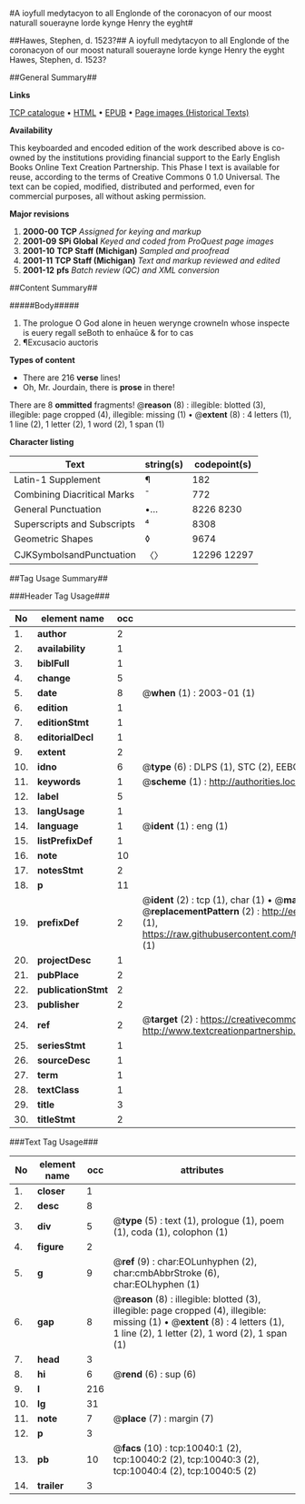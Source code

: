 #A ioyfull medytacyon to all Englonde of the coronacyon of our moost naturall souerayne lorde kynge Henry the eyght#

##Hawes, Stephen, d. 1523?##
A ioyfull medytacyon to all Englonde of the coronacyon of our moost naturall souerayne lorde kynge Henry the eyght
Hawes, Stephen, d. 1523?

##General Summary##

**Links**

[TCP catalogue](http://www.ota.ox.ac.uk/tcp/)  • 
[HTML](http://tei.it.ox.ac.uk/tcp/Texts-HTML/free/A02/A02820.html)  • 
[EPUB](http://tei.it.ox.ac.uk/tcp/Texts-EPUB/free/A02/A02820.epub) • 
[Page images (Historical Texts)](https://data.historicaltexts.jisc.ac.uk/view?pubId=eebo-99845155e&pageId=eebo-99845155e-10040-1)

**Availability**

This keyboarded and encoded edition of the
	       work described above is co-owned by the institutions
	       providing financial support to the Early English Books
	       Online Text Creation Partnership. This Phase I text is
	       available for reuse, according to the terms of Creative
	       Commons 0 1.0 Universal. The text can be copied,
	       modified, distributed and performed, even for
	       commercial purposes, all without asking permission.

**Major revisions**

1. __2000-00__ __TCP__ *Assigned for keying and markup*
1. __2001-09__ __SPi Global__ *Keyed and coded from ProQuest page images*
1. __2001-10__ __TCP Staff (Michigan)__ *Sampled and proofread*
1. __2001-11__ __TCP Staff (Michigan)__ *Text and markup reviewed and edited*
1. __2001-12__ __pfs__ *Batch review (QC) and XML conversion*

##Content Summary##

#####Body#####

1. The prologue
O God alone in heuen werynge crowneIn whose inspecte is euery regall seBoth to enhaūce & for to cas
1. ¶Excusacio auctoris

**Types of content**

  * There are 216 **verse** lines!
  * Oh, Mr. Jourdain, there is **prose** in there!

There are 8 **ommitted** fragments! 
 @__reason__ (8) : illegible: blotted (3), illegible: page cropped (4), illegible: missing (1)  •  @__extent__ (8) : 4 letters (1), 1 line (2), 1 letter (2), 1 word (2), 1 span (1)

**Character listing**


|Text|string(s)|codepoint(s)|
|---|---|---|
|Latin-1 Supplement|¶|182|
|Combining             Diacritical Marks|̄|772|
|General Punctuation|•…|8226 8230|
|Superscripts             and Subscripts|⁴|8308|
|Geometric Shapes|◊|9674|
|CJKSymbolsandPunctuation|〈〉|12296 12297|

##Tag Usage Summary##

###Header Tag Usage###

|No|element name|occ|attributes|
|---|---|---|---|
|1.|__author__|2||
|2.|__availability__|1||
|3.|__biblFull__|1||
|4.|__change__|5||
|5.|__date__|8| @__when__ (1) : 2003-01 (1)|
|6.|__edition__|1||
|7.|__editionStmt__|1||
|8.|__editorialDecl__|1||
|9.|__extent__|2||
|10.|__idno__|6| @__type__ (6) : DLPS (1), STC (2), EEBO-CITATION (1), PROQUEST (1), VID (1)|
|11.|__keywords__|1| @__scheme__ (1) : http://authorities.loc.gov/ (1)|
|12.|__label__|5||
|13.|__langUsage__|1||
|14.|__language__|1| @__ident__ (1) : eng (1)|
|15.|__listPrefixDef__|1||
|16.|__note__|10||
|17.|__notesStmt__|2||
|18.|__p__|11||
|19.|__prefixDef__|2| @__ident__ (2) : tcp (1), char (1)  •  @__matchPattern__ (2) : ([0-9\-]+):([0-9IVX]+) (1), (.+) (1)  •  @__replacementPattern__ (2) : http://eebo.chadwyck.com/downloadtiff?vid=$1&page=$2 (1), https://raw.githubusercontent.com/textcreationpartnership/Texts/master/tcpchars.xml#$1 (1)|
|20.|__projectDesc__|1||
|21.|__pubPlace__|2||
|22.|__publicationStmt__|2||
|23.|__publisher__|2||
|24.|__ref__|2| @__target__ (2) : https://creativecommons.org/publicdomain/zero/1.0/ (1), http://www.textcreationpartnership.org/docs/. (1)|
|25.|__seriesStmt__|1||
|26.|__sourceDesc__|1||
|27.|__term__|1||
|28.|__textClass__|1||
|29.|__title__|3||
|30.|__titleStmt__|2||


###Text Tag Usage###

|No|element name|occ|attributes|
|---|---|---|---|
|1.|__closer__|1||
|2.|__desc__|8||
|3.|__div__|5| @__type__ (5) : text (1), prologue (1), poem (1), coda (1), colophon (1)|
|4.|__figure__|2||
|5.|__g__|9| @__ref__ (9) : char:EOLunhyphen (2), char:cmbAbbrStroke (6), char:EOLhyphen (1)|
|6.|__gap__|8| @__reason__ (8) : illegible: blotted (3), illegible: page cropped (4), illegible: missing (1)  •  @__extent__ (8) : 4 letters (1), 1 line (2), 1 letter (2), 1 word (2), 1 span (1)|
|7.|__head__|3||
|8.|__hi__|6| @__rend__ (6) : sup (6)|
|9.|__l__|216||
|10.|__lg__|31||
|11.|__note__|7| @__place__ (7) : margin (7)|
|12.|__p__|3||
|13.|__pb__|10| @__facs__ (10) : tcp:10040:1 (2), tcp:10040:2 (2), tcp:10040:3 (2), tcp:10040:4 (2), tcp:10040:5 (2)|
|14.|__trailer__|3||

